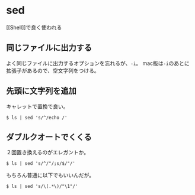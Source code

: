 # sed

[[Shell]]で良く使われる

## 同じファイルに出力する

よく同じファイルに出力するオプションを忘れるが、`-i`。
mac版は`-i`のあとに拡張子があるので、空文字列をつける。

## 先頭に文字列を追加

キャレットで置換で良い。

```
$ ls | sed 's/^/echo /'
```

## ダブルクオートでくくる

２回置き換えるのがエレガントか。

```
$ ls | sed 's/^/"/;s/$/"/'
```

もちろん普通に以下でもいいんだが。

```
$ ls | sed 's/\(.*\)/"\1"/'
```